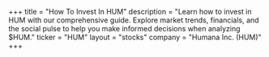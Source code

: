 +++
title = "How To Invest In HUM"
description = "Learn how to invest in HUM with our comprehensive guide. Explore market trends, financials, and the social pulse to help you make informed decisions when analyzing $HUM."
ticker = "HUM"
layout = "stocks"
company = "Humana Inc. (HUM)"
+++

